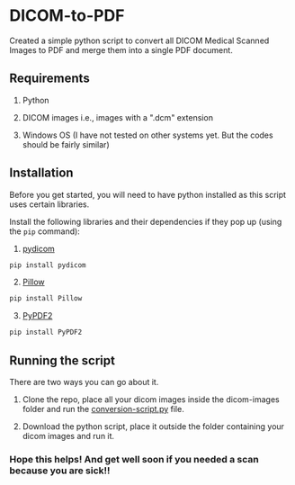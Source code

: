 # DICOM-to-PDF
Created a simple python script to convert all DICOM Medical Scanned Images to PDF and merge them into a single PDF document.

## Requirements
1. Python

2. DICOM images i.e., images with a ".dcm" extension

3. Windows OS (I have not tested on other systems yet. But the codes should be fairly similar) 

## Installation
Before you get started, you will need to have python installed as this script uses certain libraries. 

Install the following libraries and their dependencies if they pop up (using the `pip` command): 
1. [pydicom](https://pydicom.github.io/pydicom/stable/tutorials/installation.html)
```python
pip install pydicom
```

2. [Pillow](https://pypi.org/project/pillow/)
```python
pip install Pillow
```

3. [PyPDF2](https://pypi.org/project/PyPDF2/)
```python
pip install PyPDF2
```

## Running the script
There are two ways you can go about it. 

1. Clone the repo, place all your dicom images inside the dicom-images folder and run the [conversion-script.py](https://github.com/Aaptha0204/DICOM-to-PDF/blob/main/conversion-script.py) file.

2. Download the python script, place it outside the folder containing your dicom images and run it. 

### Hope this helps! And get well soon if you needed a scan because you are sick!!
